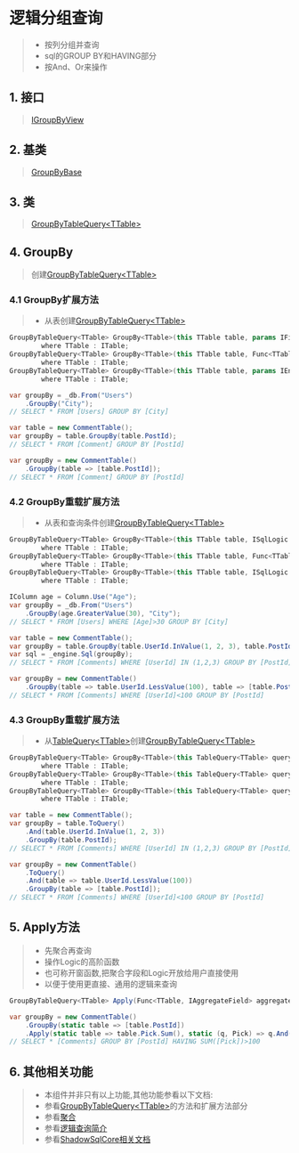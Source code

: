 # 逻辑分组查询
>* 按列分组并查询
>* sql的GROUP BY和HAVING部分
>* 按And、Or来操作

## 1. 接口
>[IGroupByView](xref:ShadowSql.Identifiers.IGroupByView)

## 2. 基类
>[GroupByBase](xref:ShadowSql.GroupBy.GroupByBase)

## 3. 类
>[GroupByTableQuery\<TTable\>](xref:ShadowSql.GroupBy.GroupByTableQuery%601)

## 4. GroupBy
>创建[GroupByTableQuery\<TTable\>](xref:ShadowSql.GroupBy.GroupByTableQuery%601)
### 4.1 GroupBy扩展方法
>* 从表创建[GroupByTableQuery\<TTable\>](xref:ShadowSql.GroupBy.GroupByTableQuery%601)
```csharp
GroupByTableQuery<TTable> GroupBy<TTable>(this TTable table, params IFieldView[] fields)
        where TTable : ITable;
GroupByTableQuery<TTable> GroupBy<TTable>(this TTable table, Func<TTable, IFieldView[]> select)
        where TTable : ITable;
GroupByTableQuery<TTable> GroupBy<TTable>(this TTable table, params IEnumerable<string> columnNames)
        where TTable : ITable;
```
```csharp
var groupBy = _db.From("Users")
    .GroupBy("City");
// SELECT * FROM [Users] GROUP BY [City]
```
```csharp
var table = new CommentTable();
var groupBy = table.GroupBy(table.PostId);
// SELECT * FROM [Comment] GROUP BY [PostId]
```
```csharp
var groupBy = new CommentTable()
    .GroupBy(table => [table.PostId]);
// SELECT * FROM [Comment] GROUP BY [PostId]
```

### 4.2 GroupBy重载扩展方法
>* 从表和查询条件创建[GroupByTableQuery\<TTable\>](xref:ShadowSql.GroupBy.GroupByTableQuery%601)
```csharp
GroupByTableQuery<TTable> GroupBy<TTable>(this TTable table, ISqlLogic where, params IFieldView[] fields)
        where TTable : ITable;
GroupByTableQuery<TTable> GroupBy<TTable>(this TTable table, Func<TTable, ISqlLogic> where, Func<TTable, IFieldView[]> select)
        where TTable : ITable;
GroupByTableQuery<TTable> GroupBy<TTable>(this TTable table, ISqlLogic where, params IEnumerable<string> columnNames)
        where TTable : ITable;
```
```csharp
IColumn age = Column.Use("Age");
var groupBy = _db.From("Users")
    .GroupBy(age.GreaterValue(30), "City");
// SELECT * FROM [Users] WHERE [Age]>30 GROUP BY [City]
```
```csharp
var table = new CommentTable();
var groupBy = table.GroupBy(table.UserId.InValue(1, 2, 3), table.PostId);
var sql = _engine.Sql(groupBy);
// SELECT * FROM [Comments] WHERE [UserId] IN (1,2,3) GROUP BY [PostId]
```
```csharp
var groupBy = new CommentTable()
    .GroupBy(table => table.UserId.LessValue(100), table => [table.PostId]);
// SELECT * FROM [Comments] WHERE [UserId]<100 GROUP BY [PostId]
```

### 4.3 GroupBy重载扩展方法
>* 从[TableQuery\<TTable\>](xref:ShadowSql.Tables.TableQuery%601)创建[GroupByTableQuery\<TTable\>](xref:ShadowSql.GroupBy.GroupByTableQuery%601)
```csharp
GroupByTableQuery<TTable> GroupBy<TTable>(this TableQuery<TTable> query, params IFieldView[] fields)
        where TTable : ITable;
GroupByTableQuery<TTable> GroupBy<TTable>(this TableQuery<TTable> query, Func<TTable, IFieldView[]> select)
        where TTable : ITable;
GroupByTableQuery<TTable> GroupBy<TTable>(this TableQuery<TTable> query, params IEnumerable<string> columnNames)
        where TTable : ITable;
```
```csharp
var table = new CommentTable();
var groupBy = table.ToQuery()
    .And(table.UserId.InValue(1, 2, 3))
    .GroupBy(table.PostId);
// SELECT * FROM [Comments] WHERE [UserId] IN (1,2,3) GROUP BY [PostId]
```
```csharp
var groupBy = new CommentTable()
    .ToQuery()
    .And(table => table.UserId.LessValue(100))
    .GroupBy(table => [table.PostId]);
// SELECT * FROM [Comments] WHERE [UserId]<100 GROUP BY [PostId]
```

## 5. Apply方法
>* 先聚合再查询
>* 操作Logic的高阶函数
>* 也可称开窗函数,把聚合字段和Logic开放给用户直接使用
>* 以便于使用更直接、通用的逻辑来查询
```csharp
GroupByTableQuery<TTable> Apply(Func<TTable, IAggregateField> aggregate, Func<Logic, IAggregateField, Logic> query);
```
```csharp
var groupBy = new CommentTable()
    .GroupBy(static table => [table.PostId])
    .Apply(static table => table.Pick.Sum(), static (q, Pick) => q.And(Pick.GreaterValue(100)));
// SELECT * [Comments] GROUP BY [PostId] HAVING SUM([Pick])>100
```

## 6. 其他相关功能
>* 本组件并非只有以上功能,其他功能参看以下文档:
>* 参看[GroupByTableQuery\<TTable\>](xref:ShadowSql.GroupBy.GroupByTableQuery%601)的方法和扩展方法部分
>* 参看[聚合](../../shadowcore/aggregate.md)
>* 参看[逻辑查询简介](./index.md)
>* 参看[ShadowSqlCore相关文档](../../shadowcore/Query/groupby.md)